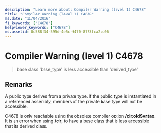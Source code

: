 ```yaml
---
description: "Learn more about: Compiler Warning (level 1) C4678"
title: "Compiler Warning (level 1) C4678"
ms.date: "11/04/2016"
f1_keywords: ["C4678"]
helpviewer_keywords: ["C4678"]
ms.assetid: 0c588f34-595d-4e5c-9470-8723fca2cc06
---
```

# Compiler Warning (level 1) C4678

> base class 'base_type' is less accessible than 'derived_type'

## Remarks

A public type derives from a private type. If the public type is instantiated in a referenced assembly, members of the private base type will not be accessible.

C4678 is only reachable using the obsolete compiler option **/clr:oldSyntax**. It is an error when using **/clr**, to have a base class that is less accessible that its derived class.
